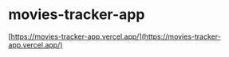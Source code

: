 
# movies-tracker-app

[https://movies-tracker-app.vercel.app/](https://movies-tracker-app.vercel.app/)


